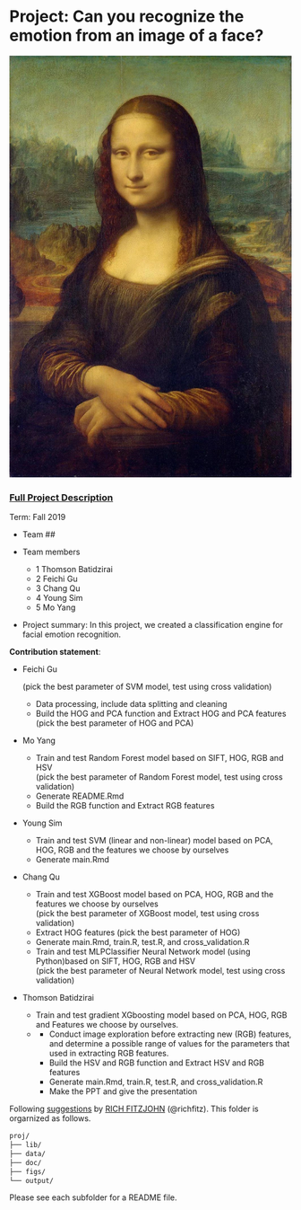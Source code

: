 # Project: Can you recognize the emotion from an image of a face? 
![image](figs/mona.jpeg)

### [Full Project Description](doc/project3_desc.md)

Term: Fall 2019

+ Team ##
+ Team members
	+ 1 Thomson Batidzirai
	+ 2 Feichi Gu
	+ 3 Chang Qu
	+ 4 Young Sim
	+ 5 Mo Yang
	

+ Project summary: In this project, we created a classification engine for facial emotion recognition. 
	
**Contribution statement**: 
+ Feichi Gu
        
  
	(pick the best parameter of SVM model, test using cross validation) 
	
	+ Data processing, include data splitting and cleaning 
	+ Build the HOG and PCA function and Extract HOG and PCA features (pick the best parameter of HOG and PCA)
	
+ Mo Yang          
                
	+ Train and test Random Forest model based on SIFT, HOG, RGB and HSV   
	(pick the best parameter of Random Forest model, test using cross validation) 
	+ Generate README.Rmd 
	+ Build the RGB function and Extract RGB features
	
+ Young Sim  
               
	+ Train and test SVM (linear and non-linear) model based on PCA, HOG, RGB and the features we choose by ourselves 
	+ Generate main.Rmd 
	
	
+ Chang Qu  
        
	+ Train and test XGBoost model based on PCA, HOG, RGB and the features we choose by ourselves      
	(pick the best parameter of  XGBoost model, test using cross validation) 
	+ Extract HOG features (pick the best parameter of HOG)
	+ Generate main.Rmd, train.R, test.R, and cross_validation.R
	+ Train and test MLPClassifier Neural Network model (using Python)based on SIFT, HOG, RGB and HSV  
	(pick the best parameter of Neural Network model, test using cross validation) 
	
+ Thomson Batidzirai  
        
    + Train and test gradient XGboosting  model based on PCA, HOG, RGB and Features we choose by ourselves.
  +  
    + Conduct image exploration before extracting new (RGB) features, and determine a possible range of values for the parameters that used in extracting RGB features.
    + Build the HSV and RGB function and Extract HSV and RGB features
    + Generate main.Rmd, train.R, test.R, and cross_validation.R
    + Make the PPT and give the presentation


Following [suggestions](http://nicercode.github.io/blog/2013-04-05-projects/) by [RICH FITZJOHN](http://nicercode.github.io/about/#Team) (@richfitz). This folder is orgarnized as follows.

```
proj/
├── lib/
├── data/
├── doc/
├── figs/
└── output/
```

Please see each subfolder for a README file.

